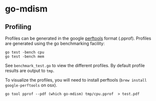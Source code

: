 # go-mdism

## Profiling

Profiles can be generated in the google [perftools](https://code.google.com/p/gperftools/) format (.pprof).
Profiles are generated using the go benchmarking facility:

```
go test -bench cpu
go test -bench mem
```

See `benchmark_test.go` to view the different profiles. By default profile results are output to `tmp`.

To visualize the profiles, you will need to install perftools (`brew install google-perftools` on osx).

```
go tool pprof --pdf (which go-mdism) tmp/cpu.pprof  > test.pdf
```

